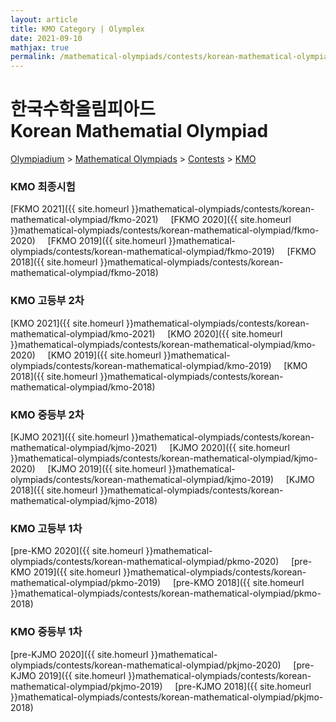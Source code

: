 ```yaml
---
layout: article
title: KMO Category | Olymplex
date: 2021-09-10
mathjax: true
permalink: /mathematical-olympiads/contests/korean-mathematical-olympiad/
---
```

# 한국수학올림피아드 <br> Korean Mathematial Olympiad
<a href="{{ site.homeurl }}">Olympiadium</a> > <a href="{{ site.homeurl }}mathematical-olympiads/">Mathematical Olympiads</a> > <a href="{{ site.homeurl }}mathematical-olympiads/contests/">Contests</a> > <a href="{{ site.homeurl }}mathematical-olympiads/contests/korean-mathematical-olympiad/">KMO</a>

### KMO 최종시험
[FKMO 2021]({{ site.homeurl }}mathematical-olympiads/contests/korean-mathematical-olympiad/fkmo-2021)&nbsp;&nbsp;&nbsp;&nbsp;
[FKMO 2020]({{ site.homeurl }}mathematical-olympiads/contests/korean-mathematical-olympiad/fkmo-2020)&nbsp;&nbsp;&nbsp;&nbsp;
[FKMO 2019]({{ site.homeurl }}mathematical-olympiads/contests/korean-mathematical-olympiad/fkmo-2019)&nbsp;&nbsp;&nbsp;&nbsp;
[FKMO 2018]({{ site.homeurl }}mathematical-olympiads/contests/korean-mathematical-olympiad/fkmo-2018)&nbsp;&nbsp;&nbsp;&nbsp;
### KMO 고등부 2차
[KMO 2021]({{ site.homeurl }}mathematical-olympiads/contests/korean-mathematical-olympiad/kmo-2021)&nbsp;&nbsp;&nbsp;&nbsp;
[KMO 2020]({{ site.homeurl }}mathematical-olympiads/contests/korean-mathematical-olympiad/kmo-2020)&nbsp;&nbsp;&nbsp;&nbsp;
[KMO 2019]({{ site.homeurl }}mathematical-olympiads/contests/korean-mathematical-olympiad/kmo-2019)&nbsp;&nbsp;&nbsp;&nbsp;
[KMO 2018]({{ site.homeurl }}mathematical-olympiads/contests/korean-mathematical-olympiad/kmo-2018)&nbsp;&nbsp;&nbsp;&nbsp;
### KMO 중등부 2차
[KJMO 2021]({{ site.homeurl }}mathematical-olympiads/contests/korean-mathematical-olympiad/kjmo-2021)&nbsp;&nbsp;&nbsp;&nbsp;
[KJMO 2020]({{ site.homeurl }}mathematical-olympiads/contests/korean-mathematical-olympiad/kjmo-2020)&nbsp;&nbsp;&nbsp;&nbsp;
[KJMO 2019]({{ site.homeurl }}mathematical-olympiads/contests/korean-mathematical-olympiad/kjmo-2019)&nbsp;&nbsp;&nbsp;&nbsp;
[KJMO 2018]({{ site.homeurl }}mathematical-olympiads/contests/korean-mathematical-olympiad/kjmo-2018)&nbsp;&nbsp;&nbsp;&nbsp;
### KMO 고등부 1차
[pre-KMO 2020]({{ site.homeurl }}mathematical-olympiads/contests/korean-mathematical-olympiad/pkmo-2020)&nbsp;&nbsp;&nbsp;&nbsp;
[pre-KMO 2019]({{ site.homeurl }}mathematical-olympiads/contests/korean-mathematical-olympiad/pkmo-2019)&nbsp;&nbsp;&nbsp;&nbsp;
[pre-KMO 2018]({{ site.homeurl }}mathematical-olympiads/contests/korean-mathematical-olympiad/pkmo-2018)&nbsp;&nbsp;&nbsp;&nbsp;
### KMO 중등부 1차
[pre-KJMO 2020]({{ site.homeurl }}mathematical-olympiads/contests/korean-mathematical-olympiad/pkjmo-2020)&nbsp;&nbsp;&nbsp;&nbsp;
[pre-KJMO 2019]({{ site.homeurl }}mathematical-olympiads/contests/korean-mathematical-olympiad/pkjmo-2019)&nbsp;&nbsp;&nbsp;&nbsp;
[pre-KJMO 2018]({{ site.homeurl }}mathematical-olympiads/contests/korean-mathematical-olympiad/pkjmo-2018)&nbsp;&nbsp;&nbsp;&nbsp;

